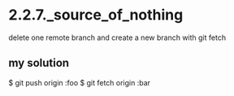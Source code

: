 # 2.2.7._source_of_nothing

delete one remote branch and create a new branch with git fetch

## my solution

$ git push origin :foo
$ git fetch origin :bar

<!-- ## proposed solution -->
